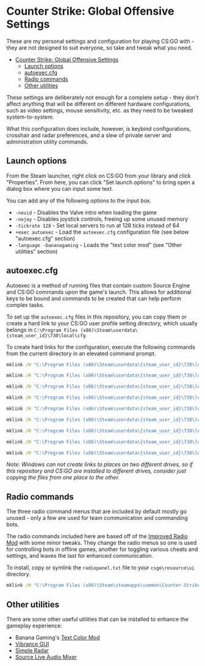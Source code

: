 # Counter Strike: Global Offensive Settings

These are my personal settings and configuration for playing CS:GO with - they are not designed to suit everyone, so take and tweak what you need.

<!-- TOC -->

- [Counter Strike: Global Offensive Settings](#counter-strike-global-offensive-settings)
    - [Launch options](#launch-options)
    - [autoexec.cfg](#autoexeccfg)
    - [Radio commands](#radio-commands)
    - [Other utilities](#other-utilities)

<!-- /TOC -->

These settings are deliberately not enough for a complete setup - they don't affect anything that will be different on different hardware configurations, such as video settings, mouse sensitivity, etc. as they need to be tweaked system-to-system.

What this configuration does include, however, is keybind configurations, crosshair and radar preferences, and a slew of private server and administration utility commands.

## Launch options

From the Steam launcher, right click on CS:GO from your library and click "Properties". From here, you can click "Set launch options" to bring open a dialog box where you can input some text.

You can add any of the following options to the input box.

- `-novid` - Disables the Valve intro when loading the game
- `-nojoy` - Disables joystick controls, freeing up some unused memory
- `-tickrate 128` - Set local servers to run at 128 ticks instead of 64
- `+exec autoexec` - Load the `autoexec.cfg` configuration file (see below "autoexec.cfg" section)
- `-language -bananagaming` - Loads the "text color mod" (see "Other utilities" section)

## autoexec.cfg

Autoexec is a method of running files that contain custom Source Engine and CS:GO commands upon the game's launch. This allows for additional keys to be bound and commands to be created that can help perform complex tasks.

To set up the `autoexec.cfg` files in this repository, you can copy them or create a hard link to your CS:GO user profile setting directory, which usually belongs in `C:\Program Files (x86)\Steam\userdata\{steam_user_id}\730\local\cfg`

To create hard links for the configuration, execute the following commands from the current directory in an elevated command prompt.

```cmd
mklink /H "C:\Program Files (x86)\Steam\userdata\{steam_user_id}\730\local\cfg\autoexec.cfg" "autoexec.cfg"

mklink /H "C:\Program Files (x86)\Steam\userdata\{steam_user_id}\730\local\cfg\admin.cfg" "admin.cfg"

mklink /H "C:\Program Files (x86)\Steam\userdata\{steam_user_id}\730\local\cfg\binds.cfg" "binds.cfg"

mklink /H "C:\Program Files (x86)\Steam\userdata\{steam_user_id}\730\local\cfg\cheats.cfg" "cheats.cfg"

mklink /H "C:\Program Files (x86)\Steam\userdata\{steam_user_id}\730\local\cfg\crosshair.cfg" "crosshair.cfg"

mklink /H "C:\Program Files (x86)\Steam\userdata\{steam_user_id}\730\local\cfg\defaults.cfg" "defaults.cfg"

mklink /H "C:\Program Files (x86)\Steam\userdata\{steam_user_id}\730\local\cfg\spawn.cfg" "spawn.cfg"

mklink /H "C:\Program Files (x86)\Steam\userdata\{steam_user_id}\730\local\cfg\utilities.cfg" "utilities.cfg"

mklink /H "C:\Program Files (x86)\Steam\userdata\{steam_user_id}\730\local\cfg\viewmodel.cfg" "viewmodel.cfg"
```

*Note: Windows can not create links to places on two different drives, so if this repository and CS:GO are installed to different drives, consider just copying the files from one place to the other.*

## Radio commands

The three radio command menus that are included by default mostly go unused - only a few are used for team communication and commanding bots.

The radio commands included here are based off of the [Improved Radio Mod](https://bananagaming.tv/improvedradiomod) with some minor tweaks. They change the radio menus so one is used for controlling bots in offline games, another for toggling various cheats and settings, and leaves the last for enhanced communication.

To install, copy or symlink the `radiopanel.txt` file to your `csgo\resource\ui` directory.

```cmd
mklink /H "C:\Program Files (x86)\Steam\steamapps\common\Counter-Strike Global Offensive\csgo\resource\ui\radiopanel.txt" "radiopanel.txt"
```

## Other utilities

There are some other useful utilities that can be installed to enhance the gameplay experience:

- Banana Gaming's [Text Color Mod](https://bananagaming.tv/textcolormod)
- [Vibrance GUI](https://vibrancegui.com/)
- [Simple Radar](http://simpleradar.com/)
- [Source Live Audio Mixer](http://slam.flankers.net/)

